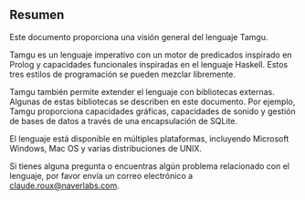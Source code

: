 ## Resumen

Este documento proporciona una visión general del lenguaje Tamgu.

Tamgu es un lenguaje imperativo con un motor de predicados inspirado en Prolog y capacidades funcionales inspiradas en el lenguaje Haskell. Estos tres estilos de programación se pueden mezclar libremente.

Tamgu también permite extender el lenguaje con bibliotecas externas. Algunas de estas bibliotecas se describen en este documento. Por ejemplo, Tamgu proporciona capacidades gráficas, capacidades de sonido y gestión de bases de datos a través de una encapsulación de SQLite.

El lenguaje está disponible en múltiples plataformas, incluyendo Microsoft Windows, Mac OS y varias distribuciones de UNIX.

Si tienes alguna pregunta o encuentras algún problema relacionado con el lenguaje, por favor envía un correo electrónico a claude.roux@naverlabs.com.